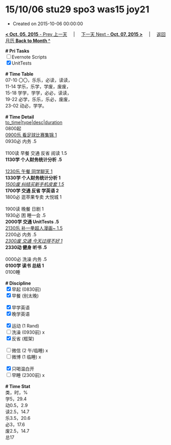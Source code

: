 # 15/10/06 stu29 spo3 was15 joy21

- Created on 2015-10-06 00:00:00

[**< Oct. 05, 2015** - Prev 上一天](/lifelogs/2015/10/d05.md) &nbsp; &nbsp; | &nbsp; &nbsp; [下一天 Next - **Oct. 07, 2015 >**](/lifelogs/2015/10/d07.md) &nbsp; &nbsp; |  &nbsp; &nbsp; [返回月历 **Back to Month ^**](/lifelogs/2015/10/index.md)
<br/><div><strong># Pri Tasks</strong></div><div><input type="checkbox"/>Evernote Scripts</div><div><input checked="true" type="checkbox"/>UnitTests</div><div><br/></div><div><b># Time Table</b></div><div>07-10 〇〇，乐乐，必读，读读，</div><div>11-14 学乐，乐学，学废，废废，</div><div>15-18 学学，学学，必必，读读，</div><div>19-22 必学，乐乐，乐必，废废，</div><div>23-02 动必，学学。</div><div><br/></div><div><b># Time Detail</b></div><div><u>to_time|type|desc|duration</u></div><div>0800起</div><div><u>0900乐 看足球比赛集锦 1</u></div><div>0930必 内务 .5</div><div><br/></div><div>1100读 早餐 交通 反省 阅读 1.5</div><div><b>1130学 个人财务统计分析 .5</b></div><div><br clear="none"/></div><div><u>1230乐 午餐 同学聊天 1</u></div><div><b>1330学 个人财务统计分析 1</b></div><div><i><u>1500废 纠结买新手机皮套 1.5</u></i></div><div><b>1700学 交通 反省 学英语 2</b></div><div>1800必 逛苹果专卖 大悦城 1</div><div><br/></div><div>1900读 晚餐 日剧 1</div><div>1930必 困 睡一会 .5</div><div><b>2000学 交通 UnitTests .5</b></div><div><u>2130乐 补一拳超人漫画~ 1.5</u></div><div>2200必 内务 .5</div><div><i><u>2300废 交通 今天过得不好 1</u></i></div><div><b>2330动 健身 听书 .5</b></div><div><b><br/></b></div><div>0000必 洗澡 内务 .5</div><div><b>0100学 读书 总结 1</b></div><div>0100睡</div><div><br/></div><div><b># Discipline</b></div><div><input checked="true" type="checkbox"/>早起 (0830前) </div><div><input checked="true" type="checkbox"/>早餐 (别太晚) </div><div><br/></div><div><input checked="true" type="checkbox"/>早学英语 </div><div><input checked="true" type="checkbox"/>晚学英语 </div><div><br/></div><div><input checked="true" type="checkbox"/>运动 (1 Rand) </div><div><input type="checkbox"/>洗澡 (0930前) x</div><div><input checked="true" type="checkbox"/>反省 (框架) </div><div><br/></div><div><input type="checkbox"/>微信 (2 午/临睡) x</div><div><input type="checkbox"/>微博 (1 临睡) x</div><div><br/></div><div><input checked="true" type="checkbox"/>只喝温白开 </div><div><input type="checkbox"/>早睡 (2300前) x</div><div><br/></div><div><b># Time Stat</b></div><div>类，时，%</div><div>学5，29.4</div><div>动0.5，2.9</div><div>读2.5，14.7<br clear="none"/>乐3.5，20.6</div><div>必3，17.6</div><div>废2.5，14.7</div><div>总17</div><div><br/></div><div><br/></div>
